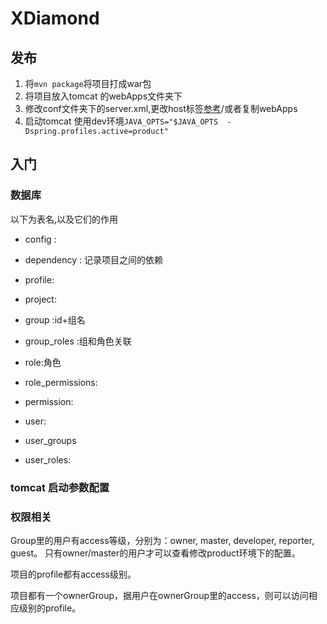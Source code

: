 # XDiamond

## 发布

1. 将```mvn package```将项目打成war包
2. 将项目放入tomcat 的webApps文件夹下
3. 修改conf文件夹下的server.xml,更改host标签[参考](https://www.cnblogs.com/hihtml5/p/5741179.html)/或者复制webApps
4. 启动tomcat 使用dev环境```JAVA_OPTS="$JAVA_OPTS  -Dspring.profiles.active=product"```

## 入门

### 数据库

以下为表名,以及它们的作用

- config :

- dependency : 记录项目之间的依赖
- profile:
- project:

- group :id+组名
- group_roles :组和角色关联
- role:角色
- role_permissions:
- permission:
- user:
- user_groups
- user_roles:

### tomcat 启动参数配置


### 权限相关

Group里的用户有access等级，分别为：owner, master, developer, reporter, guest。 只有owner/master的用户才可以查看修改product环境下的配置。

项目的profile都有access级别。

项目都有一个ownerGroup，据用户在ownerGroup里的access，则可以访问相应级别的profile。


